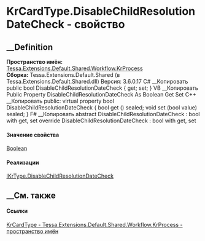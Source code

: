 # KrCardType.DisableChildResolutionDateCheck - свойство
##  __Definition
 **Пространство имён:**
[Tessa.Extensions.Default.Shared.Workflow.KrProcess](N_Tessa_Extensions_Default_Shared_Workflow_KrProcess.htm)  
 **Сборка:** Tessa.Extensions.Default.Shared (в
Tessa.Extensions.Default.Shared.dll) Версия: 3.6.0.17
C# __Копировать
     public bool DisableChildResolutionDateCheck { get; set; }
VB __Копировать
     Public Property DisableChildResolutionDateCheck As Boolean
    	Get
    	Set
C++ __Копировать
     public:
    virtual property bool DisableChildResolutionDateCheck {
    	bool get () sealed;
    	void set (bool value) sealed;
    }
F# __Копировать
     abstract DisableChildResolutionDateCheck : bool with get, set
    override DisableChildResolutionDateCheck : bool with get, set
#### Значение свойства
[Boolean](https://learn.microsoft.com/dotnet/api/system.boolean)
#### Реализации
[IKrType.DisableChildResolutionDateCheck](P_Tessa_Extensions_Default_Shared_Workflow_KrProcess_IKrType_DisableChildResolutionDateCheck.htm)  
##  __См. также
#### Ссылки
[KrCardType -
](T_Tessa_Extensions_Default_Shared_Workflow_KrProcess_KrCardType.htm)
[Tessa.Extensions.Default.Shared.Workflow.KrProcess - пространство
имён](N_Tessa_Extensions_Default_Shared_Workflow_KrProcess.htm)
